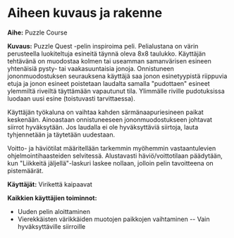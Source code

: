 # Aiheen kuvaus ja rakenne

**Aihe:** Puzzle Course

**Kuvaus:**
Puzzle Quest -pelin inspiroima peli. Pelialustana on värin perusteella luokiteltuja esineitä täynnä oleva 8x8 taulukko. Käyttäjän tehtävänä on muodostaa kolmen tai useamman samanvärisen esineen yhtenäisiä pysty- tai vaakasuuntaisia jonoja. Onnistuneen jononmuodostuksen seurauksena käyttäjä saa jonon esinetyypistä riippuvia etuja ja jonon esineet poistetaan laudalta samalla "pudottaen" esineet ylemmiltä riveiltä täyttämään vapautunut tila. Ylimmälle riville pudotuksissa luodaan uusi esine (toistuvasti tarvittaessa).

Käyttäjän työkaluna on vaihtaa kahden särmänaapuriesineen paikat keskenään. Ainoastaan onnistuneeseen jononmuodostukseen johtavat siirrot hyväksytään. Jos laudalla ei ole hyväksyttäviä siirtoja, lauta tyhjennetään ja täytetään uudestaan.

Voitto- ja häviötilat määritellään tarkemmin myöhemmin vastaantulevien ohjelmointihaasteiden selvitessä. Alustavasti häviö/voittotilaan päädytään, kun "Liikkeitä jäljellä"-laskuri laskee nollaan, jolloin pelin tavoitteena on pistemäärät.

**Käyttäjät:** Virikettä kaipaavat

**Kaikkien käyttäjien toiminnot:**
- Uuden pelin aloittaminen
- Vierekkäisten värikkäiden muotojen paikkojen vaihtaminen
-- Vain hyväksyttäville siirroille